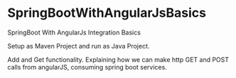 # SpringBootWithAngularJsBasics
SpringBoot With AngularJs Integration Basics

Setup as Maven Project and run as Java Project.

Add and Get functionality.
Explaining how we can make http GET and POST calls from angularJS, consuming spring boot services. 
